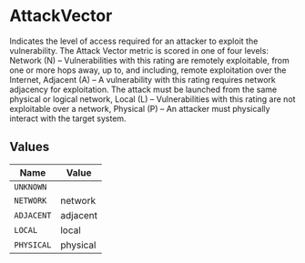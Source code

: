 # AttackVector

Indicates the level of access required for an attacker to exploit the vulnerability. The Attack Vector metric is scored in one of four levels: Network (N) – Vulnerabilities with this rating are remotely exploitable, from one or more hops away, up to, and including, remote exploitation over the Internet, Adjacent (A) – A vulnerability with this rating requires network adjacency for exploitation. The attack must be launched from the same physical or logical network, Local (L) – Vulnerabilities with this rating are not exploitable over a network, Physical (P) – An attacker must physically interact with the target system.


## Values

| Name       | Value      |
| ---------- | ---------- |
| `UNKNOWN`  |            |
| `NETWORK`  | network    |
| `ADJACENT` | adjacent   |
| `LOCAL`    | local      |
| `PHYSICAL` | physical   |